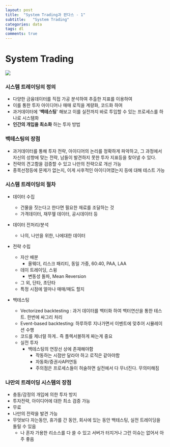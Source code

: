 ```yaml
---
layout: post
title:  "System Trading과 판다스 - 1"
subtitle:   "System Trading"
categories: data
tags: dl
comments: true
---
```

# System Trading
![](https://www.gold-eagle.com/sites/default/files/quantitative-trading.png)
### 시스템 트레이딩의 정의
- 다양한 금융데이터를 직접 가공 분석하여 추출한 지표를 이용하여
- 이를 통한 투자 아이디어나 매매 로직을 계량화, 코드화 하여
- 과거데이터에 '**백테스팅**' 해보고 이를 실전까지 바로 투입할 수 있는 프로세스를 하나로 시스템화
- **인간의 개입을 최소화** 하는 투자 방법

### 백테스팅의 장점

- 과거데이터를 통해 투자 전략, 아이디어의 논리를 정확하게 파악하고, 그 과정에서 자신의 성향에 맞는 전략, 남들이 발견하지 못한 투자 지표등을 찾아낼 수 있다.
- 전략의 견고함을 검증할 수 있고 나만의 전략으로 개선 가능
- 종목선정등에 문제가 없는지, 이게 사후적인 아이디어였는지 등에 대해 테스트 가능

### 시스템 트레이딩의 절차

- 데이터 수집
  - 건물을 짓는다고 한다면 필요한 재료를 조달하는 것
  - 가격데이터, 재무젶 데이터, 공시데이터 등
- 데이터 전처리/분석
  - 나의, 나만을 위한, 나에대한 데이터
- 전략 수립
  - 자산 배분
    - 올웨더, 리스크 패리티, 동일 가중, 60:40, PAA, LAA
  - 데이 트레이딩, 스윙
    - 변동성 돌파, Mean Reversion
  - 그 외, 단타, 초단타
  - 특정 시점에 얼마나 매매/매도 할지

- 백테스팅
  - Vectorized backtesting : 과거 데이터를 백터화 하여 백터연산을 통한 테스트. 한번에 싸그리 처리
  - Event-based backtesting: 하루하루 지나가면서 이벤트에 맞추어 시뮬레이션 수행 
  - 코드를 제너럴 하게.. 즉 플렉서블하게 짜는게 중요 
  - 실전 투자
    - 백테스팅의 연장선 상에 존재해야함
      - 작동하는 시점만 달라야 하고 로직은 같아야함
      - 자동화/증권사API연동
      - 주의점은 프로세스들이 허술하면 실전에서 다 무너진다. 무의미해짐

### 나만의 트레이딩 시스템의 장점

- 충동/감정의 개입에 의한 투자 방지
- 투자전략, 아이디어에 대한 최소 검증 가능
- 무료
- 나만의 전략을 발견 가능
- 무엇보다 자는동안, 휴가를 간 동안, 회사에 있는 동안 백테스팅, 실전 트레이딩을 돌릴 수 있음
  - 나 혼자 가용한 리소스를 다 쓸 수 있고 서버가 터지거나 그런 이슈는 없어서 아주 좋음











